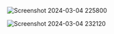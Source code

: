 ![Screenshot 2024-03-04 225800](https://github.com/Somnath-sanu/Blog-application/assets/122222948/2b4ca239-4e57-4901-bd8c-7ad1768f7f76)


![Screenshot 2024-03-04 232120](https://github.com/Somnath-sanu/Blog-application/assets/122222948/37836706-7fea-4977-b0d5-1a0e48f08ec0)
